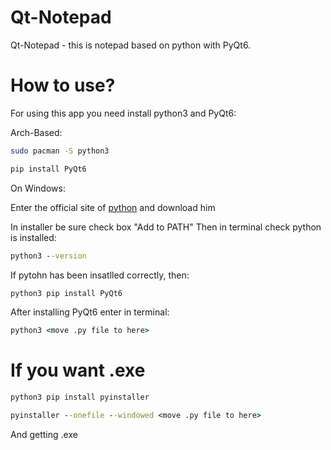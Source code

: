 # Qt-Notepad

Qt-Notepad - this is notepad based on python with PyQt6.

# How to use?

For using this app you need install python3 and PyQt6:

Arch-Based:
```bash
sudo pacman -S python3
```
```bash
pip install PyQt6
```

On Windows:

Enter the official site of [python](https://www.python.org/downloads/windows/) and download him

In installer be sure check box "Add to PATH" Then in terminal check python is installed:
```cmd
python3 --version
```
If pytohn has been insatlled correctly, then:
```cmd
python3 pip install PyQt6
```
After installing PyQt6 enter in terminal:
```cmd
python3 <move .py file to here>
```
# If you want .exe

```cmd
python3 pip install pyinstaller
```
```cmd
pyinstaller --onefile --windowed <move .py file to here>
```
And getting .exe
